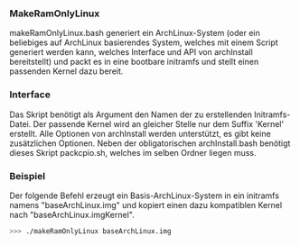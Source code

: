 <!-- region vim modline

vim: set tabstop=4 shiftwidth=4 expandtab:
vim: foldmethod=marker foldmarker=region,endregion:

endregion -->

### MakeRamOnlyLinux

makeRamOnlyLinux.bash generiert ein ArchLinux-System (oder ein beliebiges auf
ArchLinux basierendes System, welches mit einem Script generiert werden kann,
welches Interface und API von archInstall bereitstellt) und packt es in
eine bootbare initramfs und stellt einen passenden Kernel dazu bereit.

### Interface

Das Skript benötigt als Argument den Namen der zu erstellenden Initramfs-Datei.
Der passende Kernel wird an gleicher Stelle nur dem Suffix 'Kernel' erstellt.
Alle Optionen von archInstall werden unterstützt, es gibt keine
zusätzlichen Optionen. Neben der obligatorischen archInstall.bash benötigt
dieses Skript packcpio.sh, welches im selben Ordner liegen muss.

### Beispiel

Der folgende Befehl erzeugt ein Basis-ArchLinux-System in ein initramfs namens
"baseArchLinux.img" und kopiert einen dazu kompatiblen Kernel nach
"baseArchLinux.imgKernel".

```bash
>>> ./makeRamOnlyLinux baseArchLinux.img
```

